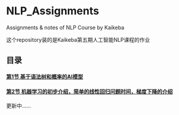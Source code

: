 # NLP_Assignments

Assignments & notes of NLP Course by Kaikeba

这个repository装的是Kaikeba第五期人工智能NLP课程的作业



## 目录

#### [第1节 基于语法树和概率的AI模型](https://github.com/SimZhou/NLP_Assignments/tree/master/Assignment01)

#### [第2节 机器学习的初步介绍，简单的线性回归问题时间，梯度下降的介绍]()

更新中……

